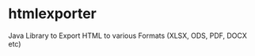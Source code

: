 htmlexporter
============

Java Library to Export HTML to various Formats (XLSX, ODS, PDF, DOCX etc)